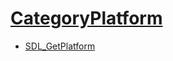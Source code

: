 #  [CategoryPlatform](CategoryPlatform)

<!-- BEGIN CATEGORY LIST -->
- [SDL_GetPlatform](SDL_GetPlatform)
<!-- END CATEGORY LIST -->

